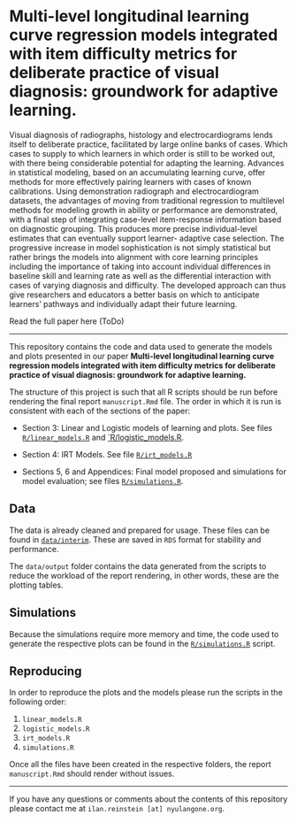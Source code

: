 # Multi-level longitudinal learning curve regression models integrated with item difficulty metrics for deliberate practice of visual diagnosis: groundwork for adaptive learning.

Visual diagnosis of radiographs, histology and electrocardiograms lends itself to deliberate practice, facilitated by large online banks of cases. Which cases to supply to which learners in which order is still to be worked out, with there being considerable potential for adapting the learning. Advances in statistical modeling, based on an accumulating learning curve, offer methods for more effectively pairing learners with cases of known calibrations. Using demonstration radiograph and electrocardiogram datasets, the advantages of moving from traditional regression to multilevel methods for modeling growth in ability or performance are demonstrated, with a final step of integrating case-level item-response information based on diagnostic grouping. This produces more precise individual-level estimates that can eventually support learner- adaptive case selection. The progressive increase in model sophistication is not simply statistical but rather brings the models into alignment with core learning principles including the importance of taking into account individual differences in baseline skill and learning rate as well as the differential interaction with cases of varying diagnosis and difficulty. The developed approach can thus give researchers and educators a better basis on which to anticipate learners’ pathways and individually adapt their future learning.

Read the full paper here (ToDo)

--------

This repository contains the code and data used to generate the models and plots presented in our paper **Multi-level longitudinal learning curve regression models integrated with item difficulty metrics for deliberate practice of visual diagnosis: groundwork for adaptive learning.**

The structure of this project is such that all R scripts should be run before rendering the final report `manuscript.Rmd` file. The order in which it is run is consistent with each of the sections of the paper:

- Section 3: Linear and Logistic models of learning and plots. See files [`R/linear_models.R`](./R/linear_models.R) and [`R/logistic_models.R](./R/logistic_models.R).

- Section 4: IRT Models. See file [`R/irt_models.R`](./R/irt_models.R)

- Sections 5, 6 and Appendices: Final model proposed and simulations for model evaluation; see files [`R/simulations.R`](./R/simulations.R).

## Data

The data is already cleaned and prepared for usage. These files can be found in [`data/interim`](./data/interim/). These are saved in `RDS` format for stability and performance.

The `data/output` folder contains the data generated from the scripts to reduce the workload of the report rendering, in other words, these are the plotting tables.

## Simulations

Because the simulations require more memory and time, the code used to generate the respective plots can be found in the [`R/simulations.R`](./R/simulations.R) script. 

## Reproducing

In order to reproduce the plots and the models please run the scripts in the following order:

1. `linear_models.R`
2. `logistic_models.R`
3. `irt_models.R`
4. `simulations.R`

Once all the files have been created in the respective folders, the report `manuscript.Rmd` should render without issues.


-----

If you have any questions or comments about the contents of this repository please contact me at `ilan.reinstein [at] nyulangone.org`.
